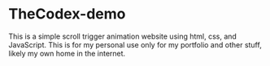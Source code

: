 # TheCodex-demo
This is a simple scroll trigger animation website using html, css, and JavaScript. This is for my personal use only for my portfolio and other stuff, likely my own home in the internet.
